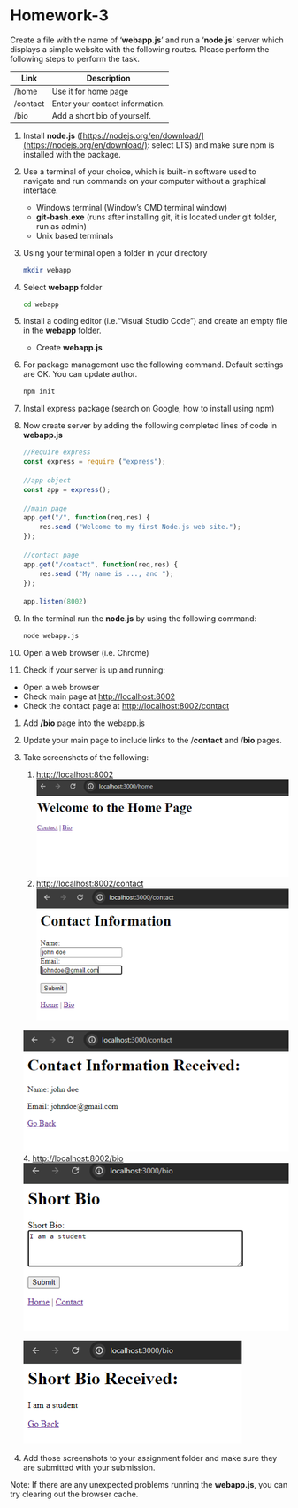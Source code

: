 # Homework-3

Create a file with the name of ‘**webapp.js**’ and run a ‘**node.js**’ server which displays a simple website with the following routes. Please perform the following steps to perform the task.


|Link|Description|
|---|---|
|/home |	Use it for home page|
|/contact |	Enter your contact information.|
|/bio |	Add a short bio of yourself.|


1. Install **node.js** ([https://nodejs.org/en/download/](https://nodejs.org/en/download/): select LTS) and make sure npm is installed with the package.
1. Use a terminal of your choice, which is built-in software used to navigate and run commands on your computer without a graphical interface.
    - Windows terminal  (Window’s CMD terminal window)
    - **git-bash.exe** (runs after installing git, it is located under git folder, run as admin)
    - Unix based terminals
2. Using your terminal open a folder in your directory

    ```bash
    mkdir webapp
    ```

3. Select **webapp** folder

    ```bash
    cd webapp
    ```

4. Install a coding editor (i.e.“Visual Studio Code”) and create an empty file in the **webapp** folder.
    - Create **webapp.js**
5.  For package management use the following command. Default settings are OK. You can update author.

    ```bash
    npm init
    ```

6. Install express package (search on Google, how to install using npm)

7. Now create server by adding the following completed lines of code in **webapp.js**

    ```jsx
    //Require express
    const express = require ("express");

    //app object
    const app = express();

    //main page
    app.get("/", function(req,res) {
    	res.send ("Welcome to my first Node.js web site.");
    });

    //contact page
    app.get("/contact", function(req,res) {
    	res.send ("My name is ..., and ");
    });

    app.listen(8002)
    ```

8. In the terminal run the **node.js** by using the following command:
    ```bash
    node webapp.js
    ```
1. Open a web browser (i.e. Chrome)
2. Check if your server is up and running:
- Open a web browser
- Check main page at [http://localhost:8002](http://localhost:8002/)
- Check the contact page at [http://localhost:8002/contact](http://localhost:8002/contact)
1. Add **/bio** page into the webapp.js
2. Update your main page to include links to the /**contact** and /**bio** pages.
3. Take screenshots of the following:
    1. [http://localhost:8002](http://localhost:8002/)
    ![Alt text](image.png)
    2. [http://localhost:8002/contact](http://localhost:8002/contact)
    ![Alt text](image-1.png)
   
    ![Alt text](image-2.png)
    4. [http://localhost:8002/bio](http://localhost:8002/bio)
    ![Alt text](image-3.png)
    
    ![Alt text](image-4.png)
4. Add those screenshots to your assignment folder and make sure they are submitted with your submission.

Note: If there are any unexpected problems running the **webapp.js**, you can try clearing out the browser cache.
